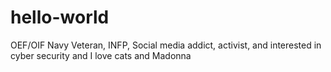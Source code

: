 # hello-world
OEF/OIF Navy Veteran, INFP, Social media addict, activist, and interested in cyber security
and I love cats and Madonna

